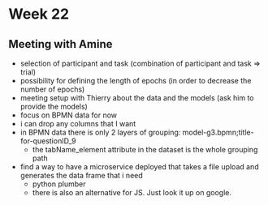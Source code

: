 # Week 22

## Meeting with Amine
* selection of participant and task (combination of participant and task => trial)
* possibility for defining the length of epochs (in order to decrease the number of epochs)
* meeting setup with Thierry about the data and the models (ask him to provide the models)
* focus on BPMN data for now
* i can drop any columns that I want
* in BPMN data there is only 2 layers of grouping: model-g3.bpmn;title-for-questionID_9
   * the tabName_element attribute in the dataset is the whole grouping path
* find a way to have a microservice deployed that takes a file upload and generates the data frame that i need
   * python plumber
   * there is also an alternative for JS. Just look it up on google.